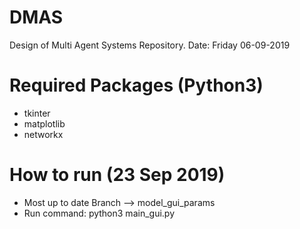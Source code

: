 # DMAS
Design of Multi Agent Systems Repository.
Date: Friday 06-09-2019


# Required Packages (Python3)
- tkinter
- matplotlib
- networkx


# How to run (23 Sep 2019)
- Most up to date Branch --> model_gui_params
- Run command: python3 main_gui.py
